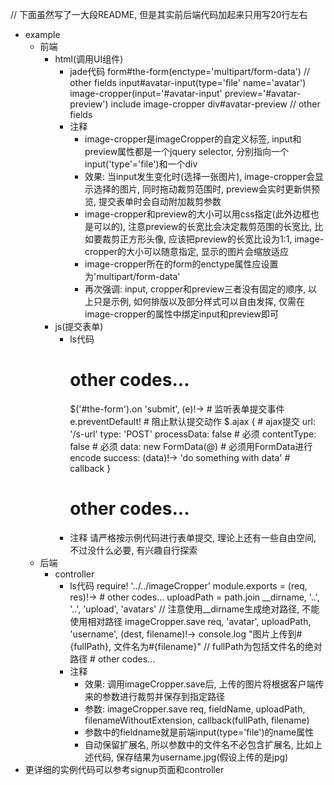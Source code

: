 // 下面虽然写了一大段README, 但是其实前后端代码加起来只用写20行左右

- example
    - 前端
        - html(调用UI组件)
            - jade代码
                form#the-form(enctype='multipart/form-data')
                    // other fields
                    input#avatar-input(type='file' name='avatar')
                    image-cropper(input='#avatar-input' preview='#avatar-preview')
                        include image-cropper
                    div#avatar-preview
                    // other fields
            - 注释
                - image-cropper是imageCropper的自定义标签, input和preview属性都是一个jquery selector, 分别指向一个input('type'='file')和一个div
                - 效果: 当input发生变化时(选择一张图片), image-cropper会显示选择的图片, 同时拖动裁剪范围时, preview会实时更新供预览, 提交表单时会自动附加裁剪参数
                - image-cropper和preview的大小可以用css指定(此外边框也是可以的), 注意preview的长宽比会决定裁剪范围的长宽比, 比如要裁剪正方形头像, 应该把preview的长宽比设为1:1, image-cropper的大小可以随意指定, 显示的图片会缩放适应
                - image-cropper所在的form的enctype属性应设置为'multipart/form-data'
                - 再次强调: input, cropper和preview三者没有固定的顺序, 以上只是示例, 如何排版以及部分样式可以自由发挥, 仅需在image-cropper的属性中绑定input和preview即可
        - js(提交表单)
            - ls代码
                # other codes...
                $('#the-form').on 'submit', (e)!->  # 监听表单提交事件
                    e.preventDefault!  # 阻止默认提交动作
                    $.ajax {  # ajax提交
                        url: '/s-url'
                        type: 'POST'
                        processData: false  # 必须
                        contentType: false  # 必须
                        data: new FormData(@)  # 必须用FormData进行encode
                        success: (data)!-> 'do something with data'  # callback
                    }
                # other codes...
            - 注释
                请严格按示例代码进行表单提交, 理论上还有一些自由空间, 不过没什么必要, 有兴趣自行探索
    - 后端
        - controller
            - ls代码
                require! '../../imageCropper'
                module.exports = (req, res)!->
                    # other codes...
                    uploadPath = path.join __dirname, '..', '..', 'upload', 'avatars'  // 注意使用__dirname生成绝对路径, 不能使用相对路径
                    imageCropper.save req, 'avatar', uploadPath, 'username', (dest, filename)!->
                        console.log "图片上传到#{fullPath}, 文件名为#{filename}"  // fullPath为包括文件名的绝对路径
                        # other codes...
            - 注释
                - 效果: 调用imageCropper.save后, 上传的图片将根据客户端传来的参数进行裁剪并保存到指定路径
                - 参数: imageCropper.save req, fieldName, uploadPath, filenameWithoutExtension, callback(fullPath, filename)
                - 参数中的fieldname就是前端input(type='file')的name属性
                - 自动保留扩展名, 所以参数中的文件名不必包含扩展名, 比如上述代码, 保存结果为username.jpg(假设上传的是jpg)
- 更详细的实例代码可以参考signup页面和controller
